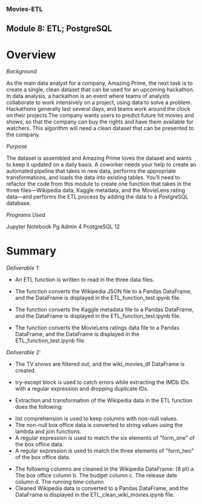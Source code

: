 ### Movies-ETL

## Module 8: ETL; PostgreSQL

# Overview

*Background* 

As the main data analyst for a company, Amazing Prime, the next task is to create a single, clean dataset that can be used for an upcoming hackathon. In data analysis, a hackathon is an event where teams of analysts collaborate to work intensively on a project, using data to solve a problem. Hackathons generally last several days, and teams work around the clock on their projects.The company wants users to predict future hit movies and shows, so that the company can buy the rights and have them available for watchers. This algorithm will need a clean dataset that can be presented to the company. 

*Purpose* 

The dataset is assembled and Amazing Prime loves the dataset and wants to keep it updated on a daily basis. A coworker needs your help to create an automated pipeline that takes in new data, performs the appropriate transformations, and loads the data into existing tables. You’ll need to refactor the code from this module to create one function that takes in the three files—Wikipedia data, Kaggle metadata, and the MovieLens rating data—and performs the ETL process by adding the data to a PostgreSQL database.

*Programs Used*

Jupyter Notebook
Pg Admin 4
PostgreSQL 12

# Summary 

*Deliverable 1:*

- An ETL function is written to read in the three data files.

- The function converts the Wikipedia JSON file to a Pandas DataFrame, and the DataFrame is displayed in the ETL_function_test.ipynb file.

- The function converts the Kaggle metadata file to a Pandas DataFrame, and the DataFrame is displayed in the ETL_function_test.ipynb file.

- The function converts the MovieLens ratings data file to a Pandas DataFrame, and the DataFrame is displayed in the ETL_function_test.ipynb file.

*Deliverable 2:*

- The TV shows are filtered out, and the wiki_movies_df DataFrame is created.

-  try-except block is used to catch errors while extracting the IMDb IDs with a regular expression and dropping duplicate IDs.

- Extraction and transformation of the Wikipedia data in the ETL function does the following:
* list comprehension is used to keep columns with non-null values. 
* The non-null box office data is converted to string values using the lambda and join functions.
* A regular expression is used to match the six elements of "form_one" of the box office data.
* A regular expression is used to match the three elements of "form_two" of the box office data.
- The following columns are cleaned in the Wikipedia DataFrame: (8 pt)
 a. The box office column
 b. The budget column
 c. The release date column
 d. The running time column
- Cleaned Wikipedia data is converted to a Pandas DataFrame, and the DataFrame is displayed in the ETL_clean_wiki_movies.ipynb file. 
